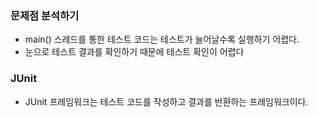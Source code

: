 ### 문제점 분석하기
- main() 스레드를 통한 테스트 코드는 테스트가 늘어날수록 실행하기 어렵다.
- 눈으로 테스트 결과를 확인하기 때문에 테스트 확인이 어렵다

### JUnit
- JUnit 프레임워크는 테스트 코드를 작성하고 결과를 반환하는 프레임워크이다.